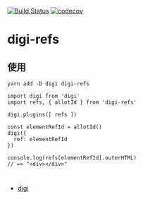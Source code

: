 [![Build Status](https://travis-ci.org/lin09/digi-refs.svg?branch=master)](https://travis-ci.org)
[![codecov](https://codecov.io/gh/lin09/digi-refs/branch/master/graph/badge.svg)](https://codecov.io/gh/lin09/digi-refs)

# digi-refs

## 使用
```
yarn add -D digi digi-refs
```
```
import digi from 'digi'
import refs, { allotId } from 'digi-refs'

digi.plugins([ refs ])

const elementRefId = allotId()
digi({
  ref: elementRefId
})

console.log(refs[elementRefId].outerHTML)
// => "<div></div>"

```


#
- [digi](https://github.com/digi1874/digi)
#
